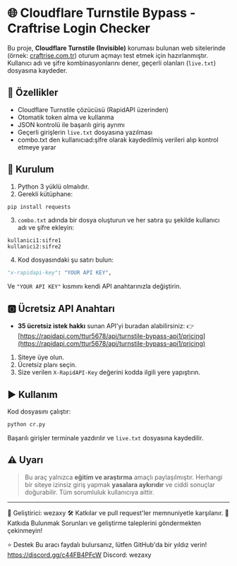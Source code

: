 # 🌐 Cloudflare Turnstile Bypass - Craftrise Login Checker

Bu proje, **Cloudflare Turnstile (Invisible)** koruması bulunan web sitelerinde (örnek: [craftrise.com.tr](http://craftrise.com.tr)) oturum açmayı test etmek için hazırlanmıştır.
Kullanıcı adı ve şifre kombinasyonlarını dener, geçerli olanları (`live.txt`) dosyasına kaydeder.

## 🚀 Özellikler

* Cloudflare Turnstile çözücüsü (RapidAPI üzerinden)
* Otomatik token alma ve kullanma
* JSON kontrolü ile başarılı giriş ayrımı
* Geçerli girişlerin `live.txt` dosyasına yazılması
* combo.txt den kullanıcıad:şifre olarak kaydedilmiş verileri alıp kontrol etmeye yarar

## 🔧 Kurulum

1. Python 3 yüklü olmalıdır.
2. Gerekli kütüphane:

```bash
pip install requests
```

3. `combo.txt` adında bir dosya oluşturun ve her satıra şu şekilde kullanıcı adı ve şifre ekleyin:

```
kullanici1:sifre1
kullanici2:sifre2
```

4. Kod dosyasındaki şu satırı bulun:

```python
"x-rapidapi-key": "YOUR API KEY",
```

Ve `"YOUR API KEY"` kısmını kendi API anahtarınızla değiştirin.

## 🅾️ Ücretsiz API Anahtarı

* **35 ücretsiz istek hakkı** sunan API'yi buradan alabilirsiniz:
  👉 [https://rapidapi.com/ttur5678/api/turnstile-bypass-api1/pricing](https://rapidapi.com/ttur5678/api/turnstile-bypass-api1/pricing)

1. Siteye üye olun.
2. Ücretsiz planı seçin.
3. Size verilen `X-RapidAPI-Key` değerini kodda ilgili yere yapıştırın.

## ▶️ Kullanım

Kod dosyasını çalıştır:

```bash
python cr.py
```

Başarılı girişler terminale yazdırılır ve `live.txt` dosyasına kaydedilir.

## ⚠️ Uyarı

> Bu araç yalnızca **eğitim ve araştırma** amaçlı paylaşılmıştır.
> Herhangi bir siteye izinsiz giriş yapmak **yasalara aykırıdır** ve ciddi sonuçlar doğurabilir.
> Tüm sorumluluk kullanıcıya aittir.

---

📌 Geliştirici: wezaxy
🛠️ Katkılar ve pull request'ler memnuniyetle karşılanır.
🤝 Katkıda Bulunmak
Sorunları ve geliştirme taleplerini göndermekten çekinmeyin!

⭐ Destek
Bu aracı faydalı bulursanız, lütfen GitHub'da bir yıldız verin!
https://discord.gg/c44FB4PFcW
Discord: wezaxy
